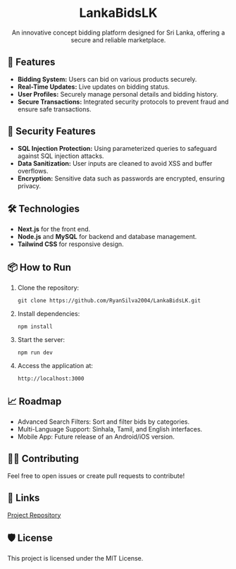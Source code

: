 <!DOCTYPE html>
<html lang="en">
<head>
  <meta charset="UTF-8">
  <meta name="viewport" content="width=device-width, initial-scale=1.0">
  <title>LankaBidsLK - README</title>
</head>
<body>
  <h1 align="center">LankaBidsLK</h1>
  <p align="center">An innovative concept bidding platform designed for Sri Lanka, offering a secure and reliable marketplace.</p>

  <h2>🚀 Features</h2>
  <ul>
    <li><strong>Bidding System:</strong> Users can bid on various products securely.</li>
    <li><strong>Real-Time Updates:</strong> Live updates on bidding status.</li>
    <li><strong>User Profiles:</strong> Securely manage personal details and bidding history.</li>
    <li><strong>Secure Transactions:</strong> Integrated security protocols to prevent fraud and ensure safe transactions.</li>
  </ul>

  <h2>🔐 Security Features</h2>
  <ul>
    <li><strong>SQL Injection Protection:</strong> Using parameterized queries to safeguard against SQL injection attacks.</li>
    <li><strong>Data Sanitization:</strong> User inputs are cleaned to avoid XSS and buffer overflows.</li>
    <li><strong>Encryption:</strong> Sensitive data such as passwords are encrypted, ensuring privacy.</li>
  </ul>

  <h2>🛠️ Technologies</h2>
  <ul>
    <li><strong>Next.js</strong> for the front end.</li>
    <li><strong>Node.js</strong> and <strong>MySQL</strong> for backend and database management.</li>
    <li><strong>Tailwind CSS</strong> for responsive design.</li>
  </ul>

  <h2>📦 How to Run</h2>
  <ol>
    <li>Clone the repository:
      <pre><code>git clone https://github.com/RyanSilva2004/LankaBidsLK.git</code></pre>
    </li>
    <li>Install dependencies:
      <pre><code>npm install</code></pre>
    </li>
    <li>Start the server:
      <pre><code>npm run dev</code></pre>
    </li>
    <li>Access the application at:
      <pre><code>http://localhost:3000</code></pre>
    </li>
  </ol>

  <h2>📈 Roadmap</h2>
  <ul>
    <li>Advanced Search Filters: Sort and filter bids by categories.</li>
    <li>Multi-Language Support: Sinhala, Tamil, and English interfaces.</li>
    <li>Mobile App: Future release of an Android/iOS version.</li>
  </ul>

  <h2>👨‍💻 Contributing</h2>
  <p>Feel free to open issues or create pull requests to contribute!</p>

  <h2>🔗 Links</h2>
  <p><a href="https://github.com/RyanSilva2004/LankaBidsLK">Project Repository</a></p>

  <h2>🛡️ License</h2>
  <p>This project is licensed under the MIT License.</p>
</body>
</html>
